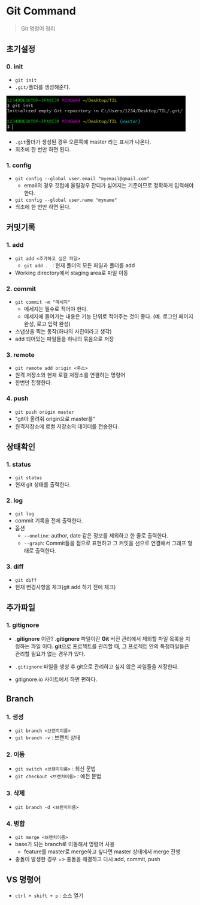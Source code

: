 # Git Command

> Git 명령어 정리



## 초기설정

### 0. init

* `git init`
* `.git/`폴더를 생성해준다.

![image-20201229151455452](./GitCommand.assets/image-20201229151455452.png)

* `.git`폴더가 생성된 경우 오른쪽에 master 라는 표시가 나온다.
* 최초에 한 번만 하면 된다.



### 1. config

* `git config --global user.email "myemail@gmail.com"`
  * email의 경우 깃헙에 올릴경우 잔디가 심어지는 기준이므로 정확하게 입력해야 한다.
* `git config --global user.name "myname"`
* 최초에 한 번만 하면 된다.



## 커밋기록

### 1. add

* `git add <추가하고 싶은 파일>`
  * `git add . ` : 현재 폴더의 모든 파일과 폴더를 add
* Working directory에서 staging area로 파일 이동



### 2. commit

* `git commit -m "메세지"`
  * 메세지는 필수로 적어야 한다.
  * 메세지에 들어가는 내용은 기능 단위로 적어주는 것이 좋다. (예. 로그인 페이지 완성, 로고 입력 완성)
* 스냅샷을 찍는 동작(하나의 사진이라고 생각)
* add 되어있는 파일들을 하나의 묶음으로 저장



### 3. remote

* `git remote add origin <주소>`
* 원격 저장소와 현재 로컬 저장소를 연결하는 명령어
* 한번만 진행한다.



### 4. push

* `git push origin master`
* "git아 올려줘 origin으로 master를"
* 원격저장소에 로컬 저장소의 데이터를 전송한다.



## 상태확인

### 1. status

* `git status`
* 현재 git 상태를 출력한다.



### 2. log

* `git log`
* commit 기록을 전체 출력한다.
* 옵션
  * `--oneline`: author, date 같은 정보를 제외하고 한 줄로 출력한다.
  * `--graph`: Commit들을 점으로 표현하고 그 커밋을 선으로 연결해서 그래프 형태로 출력한다.



### 3. diff

* `git diff`
* 현재 변경사항을 체크(git add 하기 전에 체크)



## 추가파일

### 1. gitignore

* .**gitignore** 이란? .**gitignore** 파일이란 **Git** 버전 관리에서 제외할 파일 목록을 지정하는 파일 이다. **git**으로 프로젝트를 관리할 때, 그 프로젝트 안의 특정파일들은 관리할 필요가 없는 경우가 있다.

* `.gitignore`:파일을 생성 후 git으로 관리하고 싶지 않은 파일들을 저장한다.
* gitignore.io 사이트에서 하면 편하다.



## Branch

### 1. 생성

* `git branch <브랜치이름>`
* ```git branch -v``` : 브랜치 상태



### 2. 이동

* `git switch <브랜치이름>` : 최신 문법
* `git checkout <브랜치이름>` : 예전 문법



### 3. 삭제

* `git branch -d <브랜치이름>`



### 4. 병합

* `git merge <브랜치이름>`
* base가 되는 branch로 이동해서 명령어 사용 
  * feature를 master로 merge하고 싶다면 master 상태에서 merge 진행
* 충돌이 발생한 경우 => 충돌을 해결하고 다시 add, commit, push



## VS 명령어

* `ctrl + shift + p` : 소스 열기
